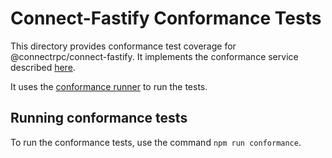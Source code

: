 # Connect-Fastify Conformance Tests

This directory provides conformance test coverage for @connectrpc/connect-fastify. It implements the conformance service described [here](https://buf.build/connectrpc/conformance).

It uses the [conformance runner](https://github.com/connectrpc/conformance/releases) to run the tests.

## Running conformance tests

To run the conformance tests, use the command `npm run conformance`.
